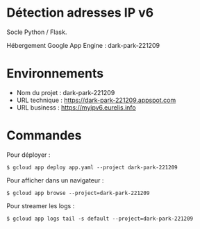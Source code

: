 # Détection adresses IP v6

Socle Python / Flask.

Hébergement Google App Engine : dark-park-221209

# Environnements

- Nom du projet : dark-park-221209
- URL technique : https://dark-park-221209.appspot.com
- URL business : https://myipv6.eurelis.info

# Commandes
Pour déployer :
```shell
$ gcloud app deploy app.yaml --project dark-park-221209
```

Pour afficher dans un navigateur :
```shell
$ gcloud app browse --project=dark-park-221209
```

Pour streamer les logs :
```shell
$ gcloud app logs tail -s default --project=dark-park-221209
```
